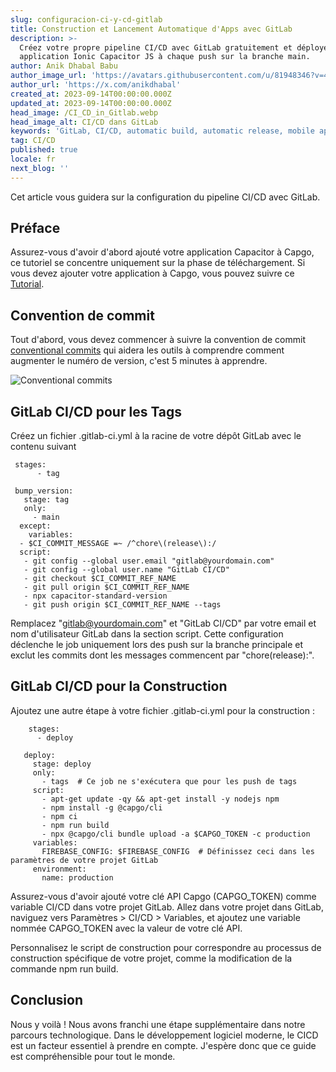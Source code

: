 ```yaml
---
slug: configuracion-ci-y-cd-gitlab
title: Construction et Lancement Automatique d'Apps avec GitLab
description: >-
  Créez votre propre pipeline CI/CD avec GitLab gratuitement et déployez votre
  application Ionic Capacitor JS à chaque push sur la branche main.
author: Anik Dhabal Babu
author_image_url: 'https://avatars.githubusercontent.com/u/81948346?v=4'
author_url: 'https://x.com/anikdhabal'
created_at: 2023-09-14T00:00:00.000Z
updated_at: 2023-09-14T00:00:00.000Z
head_image: /CI_CD_in_Gitlab.webp
head_image_alt: CI/CD dans GitLab
keywords: 'GitLab, CI/CD, automatic build, automatic release, mobile app updates'
tag: CI/CD
published: true
locale: fr
next_blog: ''
---
```

Cet article vous guidera sur la configuration du pipeline CI/CD avec GitLab.

## Préface

Assurez-vous d'avoir d'abord ajouté votre application Capacitor à Capgo, ce tutoriel se concentre uniquement sur la phase de téléchargement. Si vous devez ajouter votre application à Capgo, vous pouvez suivre ce [Tutorial](https://capgo.app/blog/update-your-capacitor-apps-seamlessly-using-capacitor-updater/).

## Convention de commit

Tout d'abord, vous devez commencer à suivre la convention de commit [conventional commits](https://www.conventionalcommits.org/en/v1.0.0/) qui aidera les outils à comprendre comment augmenter le numéro de version, c'est 5 minutes à apprendre.

![Conventional commits](/conventional_commits.webp)

## GitLab CI/CD pour les Tags

Créez un fichier .gitlab-ci.yml à la racine de votre dépôt GitLab avec le contenu suivant

     stages:
          - tag

     bump_version:
       stage: tag
       only:
         - main
      except:
        variables:
      - $CI_COMMIT_MESSAGE =~ /^chore\(release\):/
      script:
       - git config --global user.email "gitlab@yourdomain.com"
       - git config --global user.name "GitLab CI/CD"
       - git checkout $CI_COMMIT_REF_NAME
       - git pull origin $CI_COMMIT_REF_NAME
       - npx capacitor-standard-version
       - git push origin $CI_COMMIT_REF_NAME --tags

Remplacez "gitlab@yourdomain.com" et "GitLab CI/CD" par votre email et nom d'utilisateur GitLab dans la section script. Cette configuration déclenche le job uniquement lors des push sur la branche principale et exclut les commits dont les messages commencent par "chore(release):".

## GitLab CI/CD pour la Construction

Ajoutez une autre étape à votre fichier .gitlab-ci.yml pour la construction :

        stages:
          - deploy

       deploy:
         stage: deploy
         only:
           - tags  # Ce job ne s'exécutera que pour les push de tags
         script:
           - apt-get update -qy && apt-get install -y nodejs npm
           - npm install -g @capgo/cli
           - npm ci
           - npm run build
           - npx @capgo/cli bundle upload -a $CAPGO_TOKEN -c production
         variables:
           FIREBASE_CONFIG: $FIREBASE_CONFIG  # Définissez ceci dans les paramètres de votre projet GitLab
         environment:
           name: production

Assurez-vous d'avoir ajouté votre clé API Capgo (CAPGO_TOKEN) comme variable CI/CD dans votre projet GitLab. Allez dans votre projet dans GitLab, naviguez vers Paramètres > CI/CD > Variables, et ajoutez une variable nommée CAPGO_TOKEN avec la valeur de votre clé API.

Personnalisez le script de construction pour correspondre au processus de construction spécifique de votre projet, comme la modification de la commande npm run build.

## Conclusion

Nous y voilà ! Nous avons franchi une étape supplémentaire dans notre parcours technologique. Dans le développement logiciel moderne, le CICD est un facteur essentiel à prendre en compte. J'espère donc que ce guide est compréhensible pour tout le monde.
